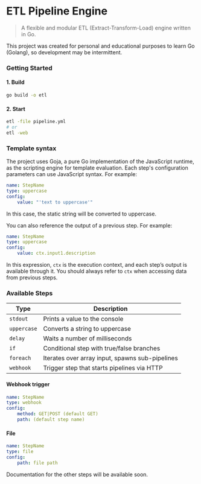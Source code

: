 # ETL Pipeline Engine

> A flexible and modular ETL (Extract-Transform-Load) engine written in Go.

This project was created for personal and educational purposes to learn Go (Golang), so development may be intermittent.

### Getting Started

#### 1. Build

```bash
go build -o etl
```

#### 2. Start
```bash
etl -file pipeline.yml
# or
etl -web
```

### Template syntax
The project uses Goja, a pure Go implementation of the JavaScript runtime, as the scripting engine for template evaluation.
Each step's configuration parameters can use JavaScript syntax. For example:

```yaml
name: StepName
type: uppercase
config:
    value: "'text to uppercase'"
```

In this case, the static string will be converted to uppercase.

You can also reference the output of a previous step. For example:
```yaml
name: StepName
type: uppercase
config:
    value: ctx.input1.description
```
In this expression, `ctx` is the execution context, and each step’s output is available through it. You should always refer to `ctx` when accessing data from previous steps.


### Available Steps

| Type        | Description                                     |
| ----------- | ----------------------------------------------- |
| `stdout`    | Prints a value to the console                   |
| `uppercase` | Converts a string to uppercase                  |
| `delay`     | Waits a number of milliseconds                  |
| `if`        | Conditional step with true/false branches       |
| `foreach`   | Iterates over array input, spawns sub-pipelines |
| `webhook`   | Trigger step that starts pipelines via HTTP     |


#### Webhook trigger
```yaml
name: StepName
type: webhook
config:
    method: GET|POST (default GET)
    path: (default step name)
```

#### File
```yaml
name: StepName
type: file
config:
    path: file path
```

Documentation for the other steps will be available soon.